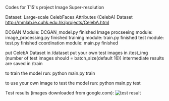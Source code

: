 Codes for T15's project Image Super-resolution


Dataset: Large-scale CelebFaces Attributes (CelebA) Dataset   http://mmlab.ie.cuhk.edu.hk/projects/CelebA.html

DCGAN Module: DCGAN_model.py   finished
Image procseeing module: image_processing.py  finished
training module: train.py   finished
test module: test.py      finished
coordination module: main.py     finished

put CelebA Dataset in /dataset
put your own test images in /test_img (number of test images should = batch_size(default 16))
intermediate results are saved in /train

to train the model run: python main.py train

to use your own image to test the model run: python main.py test



Test results (images downloaded from google.com):
![test result](https://github.com/tangni31/tensorflow/raw/master/project%20code/test_img/test_result.png)
